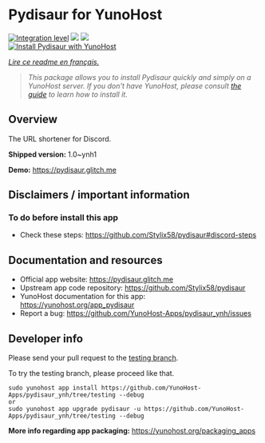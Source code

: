 <!--
N.B.: This README was automatically generated by https://github.com/YunoHost/apps/tree/master/tools/README-generator
It shall NOT be edited by hand.
-->

# Pydisaur for YunoHost

[![Integration level](https://dash.yunohost.org/integration/pydisaur.svg)](https://dash.yunohost.org/appci/app/pydisaur) ![](https://ci-apps.yunohost.org/ci/badges/pydisaur.status.svg) ![](https://ci-apps.yunohost.org/ci/badges/pydisaur.maintain.svg)  
[![Install Pydisaur with YunoHost](https://install-app.yunohost.org/install-with-yunohost.svg)](https://install-app.yunohost.org/?app=pydisaur)

*[Lire ce readme en français.](./README_fr.md)*

> *This package allows you to install Pydisaur quickly and simply on a YunoHost server.
If you don't have YunoHost, please consult [the guide](https://yunohost.org/#/install) to learn how to install it.*

## Overview

The URL shortener for Discord.

**Shipped version:** 1.0~ynh1

**Demo:** https://pydisaur.glitch.me

## Disclaimers / important information

### To do before install this app
* Check these steps: https://github.com/Stylix58/pydisaur#discord-steps

## Documentation and resources

* Official app website: https://pydisaur.glitch.me
* Upstream app code repository: https://github.com/Stylix58/pydisaur
* YunoHost documentation for this app: https://yunohost.org/app_pydisaur
* Report a bug: https://github.com/YunoHost-Apps/pydisaur_ynh/issues

## Developer info

Please send your pull request to the [testing branch](https://github.com/YunoHost-Apps/pydisaur_ynh/tree/testing).

To try the testing branch, please proceed like that.
```
sudo yunohost app install https://github.com/YunoHost-Apps/pydisaur_ynh/tree/testing --debug
or
sudo yunohost app upgrade pydisaur -u https://github.com/YunoHost-Apps/pydisaur_ynh/tree/testing --debug
```

**More info regarding app packaging:** https://yunohost.org/packaging_apps
